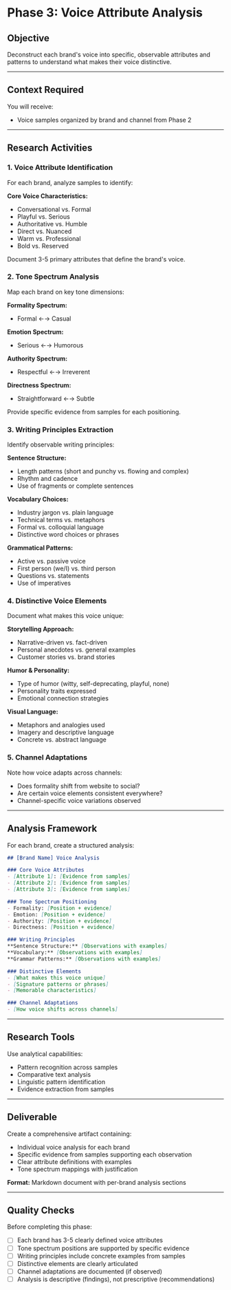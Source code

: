 # Phase 3: Voice Attribute Analysis

## Objective

Deconstruct each brand's voice into specific, observable attributes and patterns to understand what makes their voice distinctive.

---

## Context Required

You will receive:
- Voice samples organized by brand and channel from Phase 2

---

## Research Activities

### 1. Voice Attribute Identification

For each brand, analyze samples to identify:

**Core Voice Characteristics:**
- Conversational vs. Formal
- Playful vs. Serious
- Authoritative vs. Humble
- Direct vs. Nuanced
- Warm vs. Professional
- Bold vs. Reserved

Document 3-5 primary attributes that define the brand's voice.

### 2. Tone Spectrum Analysis

Map each brand on key tone dimensions:

**Formality Spectrum:**
- Formal ←→ Casual

**Emotion Spectrum:**
- Serious ←→ Humorous

**Authority Spectrum:**
- Respectful ←→ Irreverent

**Directness Spectrum:**
- Straightforward ←→ Subtle

Provide specific evidence from samples for each positioning.

### 3. Writing Principles Extraction

Identify observable writing principles:

**Sentence Structure:**
- Length patterns (short and punchy vs. flowing and complex)
- Rhythm and cadence
- Use of fragments or complete sentences

**Vocabulary Choices:**
- Industry jargon vs. plain language
- Technical terms vs. metaphors
- Formal vs. colloquial language
- Distinctive word choices or phrases

**Grammatical Patterns:**
- Active vs. passive voice
- First person (we/I) vs. third person
- Questions vs. statements
- Use of imperatives

### 4. Distinctive Voice Elements

Document what makes this voice unique:

**Storytelling Approach:**
- Narrative-driven vs. fact-driven
- Personal anecdotes vs. general examples
- Customer stories vs. brand stories

**Humor & Personality:**
- Type of humor (witty, self-deprecating, playful, none)
- Personality traits expressed
- Emotional connection strategies

**Visual Language:**
- Metaphors and analogies used
- Imagery and descriptive language
- Concrete vs. abstract language

### 5. Channel Adaptations

Note how voice adapts across channels:
- Does formality shift from website to social?
- Are certain voice elements consistent everywhere?
- Channel-specific voice variations observed

---

## Analysis Framework

For each brand, create a structured analysis:

```markdown
## [Brand Name] Voice Analysis

### Core Voice Attributes
- [Attribute 1]: [Evidence from samples]
- [Attribute 2]: [Evidence from samples]
- [Attribute 3]: [Evidence from samples]

### Tone Spectrum Positioning
- Formality: [Position + evidence]
- Emotion: [Position + evidence]
- Authority: [Position + evidence]
- Directness: [Position + evidence]

### Writing Principles
**Sentence Structure:** [Observations with examples]
**Vocabulary:** [Observations with examples]
**Grammar Patterns:** [Observations with examples]

### Distinctive Elements
- [What makes this voice unique]
- [Signature patterns or phrases]
- [Memorable characteristics]

### Channel Adaptations
- [How voice shifts across channels]
```

---

## Research Tools

Use analytical capabilities:
- Pattern recognition across samples
- Comparative text analysis
- Linguistic pattern identification
- Evidence extraction from samples

---

## Deliverable

Create a comprehensive artifact containing:
- Individual voice analysis for each brand
- Specific evidence from samples supporting each observation
- Clear attribute definitions with examples
- Tone spectrum mappings with justification

**Format:** Markdown document with per-brand analysis sections

---

## Quality Checks

Before completing this phase:
- [ ] Each brand has 3-5 clearly defined voice attributes
- [ ] Tone spectrum positions are supported by specific evidence
- [ ] Writing principles include concrete examples from samples
- [ ] Distinctive elements are clearly articulated
- [ ] Channel adaptations are documented (if observed)
- [ ] Analysis is descriptive (findings), not prescriptive (recommendations)
